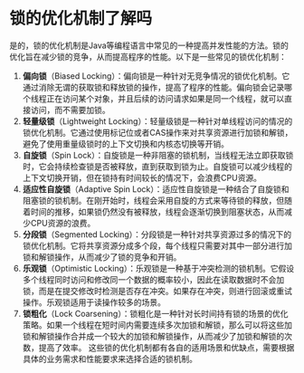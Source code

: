 # 锁的优化机制了解吗
是的，锁的优化机制是Java等编程语言中常见的一种提高并发性能的方法。锁的优化旨在减少锁的竞争，从而提高程序的性能。以下是一些常见的锁优化机制：
1. **偏向锁**（Biased Locking）：偏向锁是一种针对无竞争情况的锁优化机制。它通过消除无谓的获取锁和释放锁的操作，提高了程序的性能。偏向锁会记录哪个线程正在访问某个对象，并且后续的访问请求如果是同一个线程，就可以直接访问，而不需要加锁。
2. **轻量级锁**（Lightweight Locking）：轻量级锁是一种针对单线程访问的情况的锁优化机制。它通过使用标记位或者CAS操作来对共享资源进行加锁和解锁，避免了使用重量级锁时的上下文切换和内核态切换等开销。
3. **自旋锁**（Spin Lock）：自旋锁是一种非阻塞的锁机制，当线程无法立即获取锁时，它会持续检查锁是否被释放，直到获取到锁为止。自旋锁可以减少线程的上下文切换开销，但在锁持有时间较长的情况下，会浪费CPU资源。
4. **适应性自旋锁**（Adaptive Spin Lock）：适应性自旋锁是一种结合了自旋锁和阻塞锁的锁机制。在刚开始时，线程会采用自旋的方式来等待锁的释放，但随着时间的推移，如果锁仍然没有被释放，线程会逐渐切换到阻塞状态，从而减少CPU资源的浪费。
5. **分段锁**（Segmented Locking）：分段锁是一种针对共享资源过多的情况下的锁优化机制。它将共享资源分成多个段，每个线程只需要对其中一部分进行加锁和解锁操作，从而减少了锁的竞争和开销。
6. **乐观锁**（Optimistic Locking）：乐观锁是一种基于冲突检测的锁机制。它假设多个线程同时访问和修改同一个数据的概率较小，因此在读取数据时不会加锁，而是在提交修改时检测是否存在冲突。如果存在冲突，则进行回滚或重试操作。乐观锁适用于读操作较多的场景。
7. **锁粗化**（Lock Coarsening）：锁粗化是一种针对长时间持有锁的场景的优化策略。如果一个线程在短时间内需要连续多次加锁和解锁，那么可以将这些加锁和解锁操作合并成一个较大的加锁和解锁操作，从而减少了加锁和解锁的次数，提高了效率。
这些锁的优化机制都有各自的适用场景和优缺点，需要根据具体的业务需求和性能要求来选择合适的锁机制。
